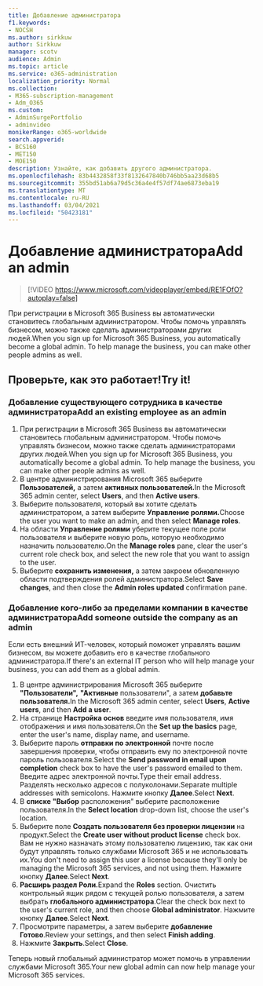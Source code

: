```yaml
---
title: Добавление администратора
f1.keywords:
- NOCSH
ms.author: sirkkuw
author: Sirkkuw
manager: scotv
audience: Admin
ms.topic: article
ms.service: o365-administration
localization_priority: Normal
ms.collection:
- M365-subscription-management
- Adm_O365
ms.custom:
- AdminSurgePortfolio
- adminvideo
monikerRange: o365-worldwide
search.appverid:
- BCS160
- MET150
- MOE150
description: Узнайте, как добавить другого администратора.
ms.openlocfilehash: 83b4432858f33f8132647840b746bb5aa23d68b5
ms.sourcegitcommit: 355bd51ab6a79d5c36a4e4f57df74ae6873eba19
ms.translationtype: MT
ms.contentlocale: ru-RU
ms.lasthandoff: 03/04/2021
ms.locfileid: "50423181"
---
```

# <a name="add-an-admin"></a><span data-ttu-id="b3087-103">Добавление администратора</span><span class="sxs-lookup"><span data-stu-id="b3087-103">Add an admin</span></span>

> [!VIDEO https://www.microsoft.com/videoplayer/embed/RE1FOfO?autoplay=false]

<span data-ttu-id="b3087-104">При регистрации в Microsoft 365 Business вы автоматически становитесь глобальным администратором. Чтобы помочь управлять бизнесом, можно также сделать администраторами других людей.</span><span class="sxs-lookup"><span data-stu-id="b3087-104">When you sign up for Microsoft 365 Business, you automatically become a global admin. To help manage the business, you can make other people admins as well.</span></span> 

## <a name="try-it"></a><span data-ttu-id="b3087-105">Проверьте, как это работает!</span><span class="sxs-lookup"><span data-stu-id="b3087-105">Try it!</span></span>

### <a name="add-an-existing-employee-as-an-admin"></a><span data-ttu-id="b3087-106">Добавление существующего сотрудника в качестве администратора</span><span class="sxs-lookup"><span data-stu-id="b3087-106">Add an existing employee as an admin</span></span>

1. <span data-ttu-id="b3087-107">При регистрации в Microsoft 365 Business вы автоматически становитесь глобальным администратором. Чтобы помочь управлять бизнесом, можно также сделать администраторами других людей.</span><span class="sxs-lookup"><span data-stu-id="b3087-107">When you sign up for Microsoft 365 Business, you automatically become a global admin. To help manage the business, you can make other people admins as well.</span></span> 
1. <span data-ttu-id="b3087-108">В центре администрирования Microsoft 365 выберите **Пользователей,** а затем **активных пользователей.**</span><span class="sxs-lookup"><span data-stu-id="b3087-108">In the Microsoft 365 admin center, select **Users**, and then **Active users**.</span></span>
1. <span data-ttu-id="b3087-109">Выберите пользователя, который вы хотите сделать администратором, а затем выберите **Управление ролями.**</span><span class="sxs-lookup"><span data-stu-id="b3087-109">Choose the user you want to make an admin, and then select **Manage roles**.</span></span>
1. <span data-ttu-id="b3087-110">На области **Управление ролями** уберите текущее поле роли пользователя и выберите новую роль, которую необходимо назначить пользователю.</span><span class="sxs-lookup"><span data-stu-id="b3087-110">On the **Manage roles** pane, clear the user's current role check box, and select the new role that you want to assign to the user.</span></span>
1. <span data-ttu-id="b3087-111">Выберите **сохранить изменения,** а затем закроем  обновленную области подтверждения ролей администратора.</span><span class="sxs-lookup"><span data-stu-id="b3087-111">Select **Save changes**, and then close the **Admin roles updated** confirmation pane.</span></span>

### <a name="add-someone-outside-the-company-as-an-admin"></a><span data-ttu-id="b3087-112">Добавление кого-либо за пределами компании в качестве администратора</span><span class="sxs-lookup"><span data-stu-id="b3087-112">Add someone outside the company as an admin</span></span>

<span data-ttu-id="b3087-113">Если есть внешний ИТ-человек, который поможет управлять вашим бизнесом, вы можете добавить его в качестве глобального администратора.</span><span class="sxs-lookup"><span data-stu-id="b3087-113">If there's an external IT person who will help manage your business, you can add them as a global admin.</span></span>

1. <span data-ttu-id="b3087-114">В центре администрирования Microsoft 365 выберите **"Пользователи",** **"Активные** пользователи", а затем **добавьте пользователя.**</span><span class="sxs-lookup"><span data-stu-id="b3087-114">In the Microsoft 365 admin center, select **Users**, **Active users**, and then **Add a user**.</span></span>
1. <span data-ttu-id="b3087-115">На странице **Настройка основ** введите имя пользователя, имя отображения и имя пользователя.</span><span class="sxs-lookup"><span data-stu-id="b3087-115">On the **Set up the basics** page, enter the user's name, display name, and username.</span></span>
1. <span data-ttu-id="b3087-116">Выберите пароль **отправки по электронной** почте после завершения проверки, чтобы отправить ему по электронной почте пароль пользователя.</span><span class="sxs-lookup"><span data-stu-id="b3087-116">Select the **Send password in email upon completion** check box to have the user's password emailed to them.</span></span> <span data-ttu-id="b3087-117">Введите адрес электронной почты.</span><span class="sxs-lookup"><span data-stu-id="b3087-117">Type their email address.</span></span> <span data-ttu-id="b3087-118">Разделять несколько адресов с полуколонами.</span><span class="sxs-lookup"><span data-stu-id="b3087-118">Separate multiple addresses with semicolons.</span></span> <span data-ttu-id="b3087-119">Нажмите кнопку **Далее**.</span><span class="sxs-lookup"><span data-stu-id="b3087-119">Select **Next**.</span></span>
1. <span data-ttu-id="b3087-120">В **списке "Выбор** расположения" выберите расположение пользователя.</span><span class="sxs-lookup"><span data-stu-id="b3087-120">In the **Select location** drop-down list, choose the user's location.</span></span>
1. <span data-ttu-id="b3087-121">Выберите поле **Создать пользователя без проверки лицензии** на продукт.</span><span class="sxs-lookup"><span data-stu-id="b3087-121">Select the **Create user without product license** check box.</span></span> <span data-ttu-id="b3087-122">Вам не нужно назначать этому пользователю лицензию, так как они будут управлять только службами Microsoft 365 и не использовать их.</span><span class="sxs-lookup"><span data-stu-id="b3087-122">You don't need to assign this user a license because they'll only be managing the Microsoft 365 services, and not using them.</span></span> <span data-ttu-id="b3087-123">Нажмите кнопку **Далее**.</span><span class="sxs-lookup"><span data-stu-id="b3087-123">Select **Next**.</span></span>
1. <span data-ttu-id="b3087-124">**Расширь раздел Роли.**</span><span class="sxs-lookup"><span data-stu-id="b3087-124">Expand the **Roles** section.</span></span> <span data-ttu-id="b3087-125">Очистить контрольный ящик рядом с текущей ролью пользователя, а затем выбрать **глобального администратора**.</span><span class="sxs-lookup"><span data-stu-id="b3087-125">Clear the check box next to the user's current role, and then choose **Global administrator**.</span></span> <span data-ttu-id="b3087-126">Нажмите кнопку **Далее**.</span><span class="sxs-lookup"><span data-stu-id="b3087-126">Select **Next**.</span></span>
1. <span data-ttu-id="b3087-127">Просмотрите параметры, а затем выберите **добавление Готово**.</span><span class="sxs-lookup"><span data-stu-id="b3087-127">Review your settings, and then select **Finish adding**.</span></span>
1. <span data-ttu-id="b3087-128">Нажмите **Закрыть**.</span><span class="sxs-lookup"><span data-stu-id="b3087-128">Select **Close**.</span></span>

<span data-ttu-id="b3087-129">Теперь новый глобальный администратор может помочь в управлении службами Microsoft 365.</span><span class="sxs-lookup"><span data-stu-id="b3087-129">Your new global admin can now help manage your Microsoft 365 services.</span></span>
